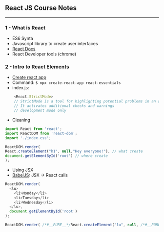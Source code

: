 ## React JS Course Notes
---

### 1 - What is React
* ES6 Synta
* Javascript library to create user interfaces
* [React Docs](https://reactjs.org/docs/getting-started.html)
* React Developer tools (chrome)

### 2 - Intro to React Elements
* [Create react app](https://create-react-app.dev)
* Command: `$ npx create-react-app react-essentials`
* index.js: 
```javascript
    <React.StrictMode> 
    // StrictMode is a tool for highlighting potential problems in an application. 
    // It activates additional checks and warnings
    // development mode only
```
* Cleaning
```javascript
import React from 'react';
import ReactDOM from 'react-dom';
import './index.css';

ReactDOM.render(
React.createElement("h1", null,"Hey everyone!"), // what create
document.getElementById('root') // where create
);
```
* Using JSX
* [BabelJS](babeljs.io): JSX -> React calls

```javascript
ReactDOM.render(
  <lu>
    <li>Monday</li>
    <li>Tuesday</li>
    <li>Wednesday</li>
  </lu>,
  document.getElementById('root')
);
```
```javascript
ReactDOM.render( /*#__PURE__*/React.createElement("lu", null, /*#__PURE__*/React.createElement("li", null, "Monday"), /*#__PURE__*/React.createElement("li", null, "Tuesday"), /*#__PURE__*/React.createElement("li", null, "Wednesday")), document.getElementById('root'));
```



